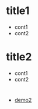 
# title1
* cont1
* cont2

# title2
* cont1
* cont2

# 
* [demo2](http://github.com/faiz-lisp/faiz-lisp.github.io/blog/demo2.md)